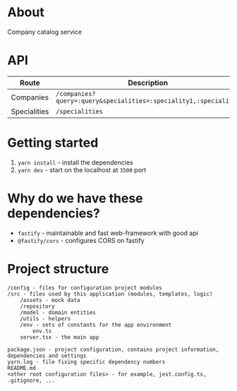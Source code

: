 # About

Company catalog service


# API

| Route        | Description                                                      |
|--------------|------------------------------------------------------------------|
| Companies    | `/companies?query=:query&specialities=:speciality1,:speciality2` |
| Specialities | `/specialities`                                                  |

# Getting started

1. `yarn install` - install the dependencies
2. `yarn dev` - start on the localhost at `3500` port

# Why do we have these dependencies?

* `fastify` - maintainable and fast web-framework with good api
* `@fastify/cors` - configures CORS on fastify

# Project structure

```
/config - files for configuration project modules
/src - files used by this application (modules, templates, logic)
    /assets - mock data
    /repository
    /model - domain entities
    /utils - helpers
    /env - sets of constants for the app environment
        env.ts
    server.tsx - the main app         
                 
package.json - project configuration, contains project information, dependencies and settings
yarn.log - file fixing specific dependency numbers
README.md
<other root configuration files> - for example, jest.config.ts, .gitignore, ...                                             
```

